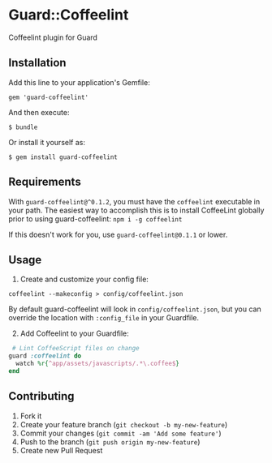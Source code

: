# Guard::Coffeelint

Coffeelint plugin for Guard

## Installation

Add this line to your application's Gemfile:

    gem 'guard-coffeelint'

And then execute:

    $ bundle

Or install it yourself as:

    $ gem install guard-coffeelint

## Requirements
With `guard-coffeelint@^0.1.2`, you must have the `coffeelint` executable
in your path. The easiest way to accomplish this is to install CoffeeLint
globally prior to using guard-coffeelint: `npm i -g coffeelint`

If this doesn't work for you, use
`guard-coffeelint@0.1.1` or lower.

## Usage

1. Create and customize your config file:

  ```
  coffeelint --makeconfig > config/coffeelint.json
  ```

  By default guard-coffeelint will look in `config/coffeelint.json`,
  but you can override the location with `:config_file` in your Guardfile.

2. Add Coffeelint to your Guardfile:

  ```ruby
   # Lint CoffeeScript files on change
  guard :coffeelint do
    watch %r{^app/assets/javascripts/.*\.coffee$}
  end
  ```

## Contributing

1. Fork it
2. Create your feature branch (`git checkout -b my-new-feature`)
3. Commit your changes (`git commit -am 'Add some feature'`)
4. Push to the branch (`git push origin my-new-feature`)
5. Create new Pull Request
